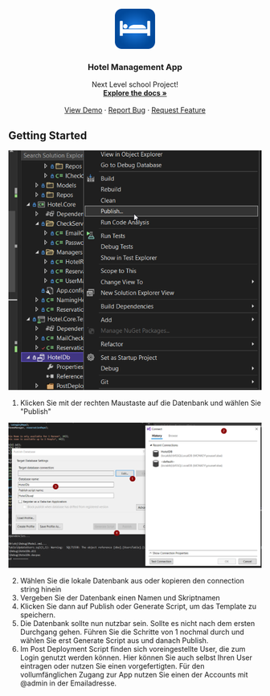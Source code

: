 <!-- PROJECT LOGO -->
<br />
<div align="center">
  <a href="https://github.com/youssefcamao/Hotel">
    <img src="Hotel.UI.Wpf/Assets/Images/hotel-logo.png" alt="Logo" width="80" height="80">
  </a>

  <h3 align="center">Hotel Management App</h3>

  <p align="center">
    Next Level school Project!
    <br />
    <a href="Docus/Doku.pdf" target=”_blank”><strong>Explore the docs »</strong></a>
    <br />
    <br />
    <a href="https://github.com/youssefcamao/Hotel" target=”_blank”>View Demo</a>
    ·
    <a href="https://github.com/youssefcamao/Hotel/issues" target=”_blank”>Report Bug</a>
    ·
    <a href="https://github.com/youssefcamao/Hotel/issues" target=”_blank”>Request Feature</a>
  </p>
</div>

<!-- GETTING STARTED -->
## Getting Started

<img src="Screenshots/screenshot1.png" alt="screenshot1">

1. Klicken Sie mit der rechten Maustaste auf die Datenbank und wählen Sie "Publish"

<img src="Screenshots/screenshot2.png" alt="screenshot1">

2. Wählen Sie die lokale Datenbank aus oder kopieren den connection string hinein
3. Vergeben Sie der Datenbank einen Namen und Skriptnamen
4. Klicken Sie dann auf Publish oder Generate Script, um das Template zu speichern.
5. Die Datenbank sollte nun nutzbar sein. Sollte es nicht nach dem ersten Durchgang gehen. Führen Sie die Schritte von 1 nochmal durch und wählen Sie erst Generate Script aus und danach Publish.
6. Im Post Deployment Script finden sich voreingestellte User, die zum Login genutzt werden können. Hier können Sie auch selbst Ihren User eintragen oder nutzen Sie einen vorgefertigten. Für den vollumfänglichen Zugang zur App nutzen Sie einen der Accounts mit @admin in der Emailadresse.
